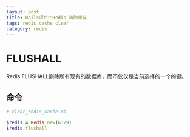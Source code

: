 ```yaml
---
layout: post
title: Rails项目中Redis 清除缓存
tags: redis cache clear
category: redis
---
```


# FLUSHALL

Redis FLUSHALL删除所有现有的数据库，而不仅仅是当前选择的一个的键。

## 命令

```ruby
# clear_redis_cache.rb

$redis = Redis.new(6379)
$redis.flushall
```
